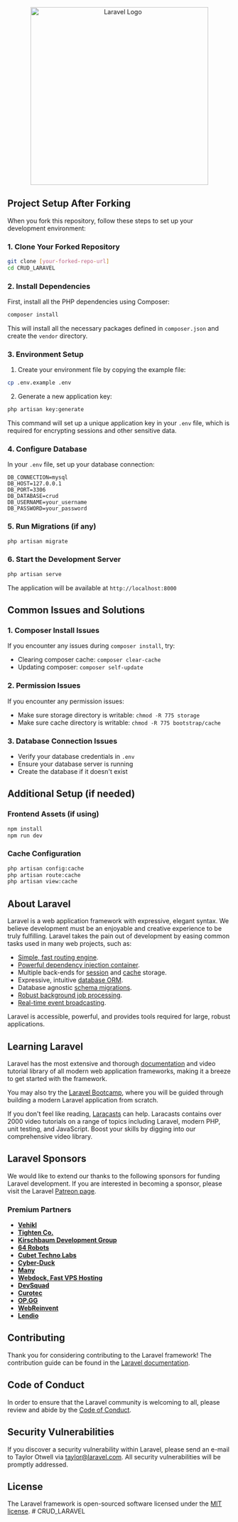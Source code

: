 <p align="center"><a href="https://laravel.com" target="_blank"><img src="https://raw.githubusercontent.com/laravel/art/master/logo-lockup/5%20SVG/2%20CMYK/1%20Full%20Color/laravel-logolockup-cmyk-red.svg" width="400" alt="Laravel Logo"></a></p>

## Project Setup After Forking

When you fork this repository, follow these steps to set up your development environment:

### 1. Clone Your Forked Repository
```bash
git clone [your-forked-repo-url]
cd CRUD_LARAVEL
```

### 2. Install Dependencies
First, install all the PHP dependencies using Composer:
```bash
composer install
```

This will install all the necessary packages defined in `composer.json` and create the `vendor` directory.

### 3. Environment Setup
1. Create your environment file by copying the example file:
```bash
cp .env.example .env
```

2. Generate a new application key:
```bash
php artisan key:generate
```

This command will set up a unique application key in your `.env` file, which is required for encrypting sessions and other sensitive data.

### 4. Configure Database
In your `.env` file, set up your database connection:
```env
DB_CONNECTION=mysql
DB_HOST=127.0.0.1
DB_PORT=3306
DB_DATABASE=crud
DB_USERNAME=your_username
DB_PASSWORD=your_password
```

### 5. Run Migrations (if any)
```bash
php artisan migrate
```

### 6. Start the Development Server
```bash
php artisan serve
```

The application will be available at `http://localhost:8000`

## Common Issues and Solutions

### 1. Composer Install Issues
If you encounter any issues during `composer install`, try:
- Clearing composer cache: `composer clear-cache`
- Updating composer: `composer self-update`

### 2. Permission Issues
If you encounter any permission issues:
- Make sure storage directory is writable: `chmod -R 775 storage`
- Make sure cache directory is writable: `chmod -R 775 bootstrap/cache`

### 3. Database Connection Issues
- Verify your database credentials in `.env`
- Ensure your database server is running
- Create the database if it doesn't exist

## Additional Setup (if needed)

### Frontend Assets (if using)
```bash
npm install
npm run dev
```

### Cache Configuration
```bash
php artisan config:cache
php artisan route:cache
php artisan view:cache
```

## About Laravel

Laravel is a web application framework with expressive, elegant syntax. We believe development must be an enjoyable and creative experience to be truly fulfilling. Laravel takes the pain out of development by easing common tasks used in many web projects, such as:

- [Simple, fast routing engine](https://laravel.com/docs/routing).
- [Powerful dependency injection container](https://laravel.com/docs/container).
- Multiple back-ends for [session](https://laravel.com/docs/session) and [cache](https://laravel.com/docs/cache) storage.
- Expressive, intuitive [database ORM](https://laravel.com/docs/eloquent).
- Database agnostic [schema migrations](https://laravel.com/docs/migrations).
- [Robust background job processing](https://laravel.com/docs/queues).
- [Real-time event broadcasting](https://laravel.com/docs/broadcasting).

Laravel is accessible, powerful, and provides tools required for large, robust applications.

## Learning Laravel

Laravel has the most extensive and thorough [documentation](https://laravel.com/docs) and video tutorial library of all modern web application frameworks, making it a breeze to get started with the framework.

You may also try the [Laravel Bootcamp](https://bootcamp.laravel.com), where you will be guided through building a modern Laravel application from scratch.

If you don't feel like reading, [Laracasts](https://laracasts.com) can help. Laracasts contains over 2000 video tutorials on a range of topics including Laravel, modern PHP, unit testing, and JavaScript. Boost your skills by digging into our comprehensive video library.

## Laravel Sponsors

We would like to extend our thanks to the following sponsors for funding Laravel development. If you are interested in becoming a sponsor, please visit the Laravel [Patreon page](https://patreon.com/taylorotwell).

### Premium Partners

- **[Vehikl](https://vehikl.com/)**
- **[Tighten Co.](https://tighten.co)**
- **[Kirschbaum Development Group](https://kirschbaumdevelopment.com)**
- **[64 Robots](https://64robots.com)**
- **[Cubet Techno Labs](https://cubettech.com)**
- **[Cyber-Duck](https://cyber-duck.co.uk)**
- **[Many](https://www.many.co.uk)**
- **[Webdock, Fast VPS Hosting](https://www.webdock.io/en)**
- **[DevSquad](https://devsquad.com)**
- **[Curotec](https://www.curotec.com/services/technologies/laravel/)**
- **[OP.GG](https://op.gg)**
- **[WebReinvent](https://webreinvent.com/?utm_source=laravel&utm_medium=github&utm_campaign=patreon-sponsors)**
- **[Lendio](https://lendio.com)**

## Contributing

Thank you for considering contributing to the Laravel framework! The contribution guide can be found in the [Laravel documentation](https://laravel.com/docs/contributions).

## Code of Conduct

In order to ensure that the Laravel community is welcoming to all, please review and abide by the [Code of Conduct](https://laravel.com/docs/contributions#code-of-conduct).

## Security Vulnerabilities

If you discover a security vulnerability within Laravel, please send an e-mail to Taylor Otwell via [taylor@laravel.com](mailto:taylor@laravel.com). All security vulnerabilities will be promptly addressed.

## License

The Laravel framework is open-sourced software licensed under the [MIT license](https://opensource.org/licenses/MIT).
#   C R U D _ L A R A V E L 
 
 